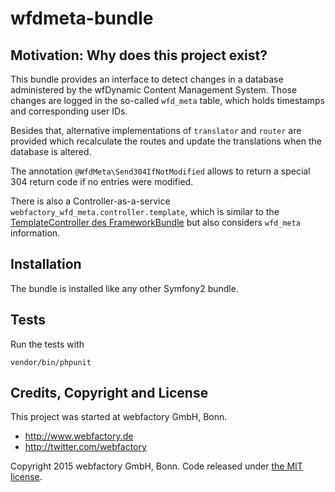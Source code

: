 # wfdmeta-bundle #


## Motivation: Why does this project exist? ##
This bundle provides an interface to detect changes in a database administered by the wfDynamic Content Management System. Those changes are logged in the so-called `wfd_meta` table, which holds timestamps and corresponding user IDs.

Besides that, alternative implementations of `translator` and `router` are provided which recalculate the routes and update the translations when the database is altered.

The annotation `@WfdMeta\Send304IfNotModified` allows to return a special 304 return code if no entries were modified.

There is also a Controller-as-a-service `webfactory_wfd_meta.controller.template`, which is similar to the [TemplateController des FrameworkBundle](http://symfony.com/doc/current/cookbook/templating/render_without_controller.html) but also considers `wfd_meta` information.

## Installation ##

The bundle is installed like any other Symfony2 bundle.

## Tests ##

Run the tests with

    vendor/bin/phpunit

## Credits, Copyright and License ##

This project was started at webfactory GmbH, Bonn.

- <http://www.webfactory.de>
- <http://twitter.com/webfactory>

Copyright 2015 webfactory GmbH, Bonn. Code released under [the MIT license](LICENSE).

